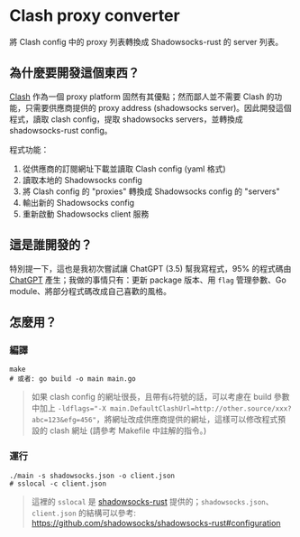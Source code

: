 # Clash proxy converter

將 Clash config 中的 proxy 列表轉換成 Shadowsocks-rust 的 server 列表。

## 為什麼要開發這個東西？

[Clash](https://github.com/Dreamacro/clash) 作為一個 proxy platform 固然有其優點；然而鄙人並不需要 Clash 的功能，只需要供應商提供的 proxy address (shadowsocks server)。因此開發這個程式，讀取 clash config，提取 shadowsocks servers，並轉換成 shadowsocks-rust config。

程式功能：

1. 從供應商的訂閱網址下載並讀取 Clash config (yaml 格式)
2. 讀取本地的 Shadowsocks config
3. 將 Clash config 的 "proxies" 轉換成 Shadowsocks config 的 "servers"
4. 輸出新的 Shadowsocks config
5. 重新啟動 Shadowsocks client 服務

## 這是誰開發的？

特別提一下，這也是我初次嘗試讓 ChatGPT (3.5) 幫我寫程式，95% 的程式碼由 [ChatGPT](https://chat.openai.com/chat) 產生；我做的事情只有：更新 package 版本、用 `flag` 管理參數、Go module、將部分程式碼改成自己喜歡的風格。

## 怎麼用？

### 編譯

```shell
make
# 或者: go build -o main main.go
```

> 如果 clash config 的網址很長，且帶有`&`符號的話，可以考慮在 build 參數中加上 `-ldflags="-X main.DefaultClashUrl=http://other.source/xxx?abc=123&efg=456"`，將網址改成供應商提供的網址，這樣可以修改程式預設的 clash 網址 (請參考 Makefile 中註解的指令。)

### 運行

```shell
./main -s shadowsocks.json -o client.json
# sslocal -c client.json
```

> 這裡的 `sslocal` 是 [shadowsocks-rust](https://github.com/shadowsocks/shadowsocks-rust) 提供的；`shadowsocks.json`、`client.json` 的結構可以參考: https://github.com/shadowsocks/shadowsocks-rust#configuration
